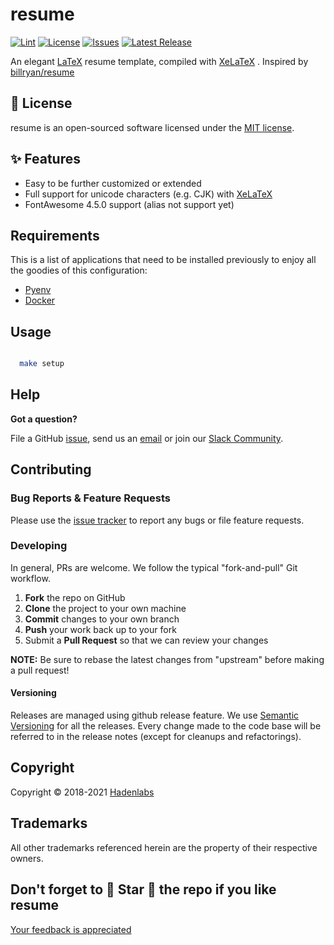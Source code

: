 <!--


  ** DO NOT EDIT THIS FILE
  **
  ** 1) Make all changes to `README.yaml`
  ** 2) Run`make readme` to rebuild this file.
  **
  ** (We maintain HUNDREDS of open source projects. This is how we maintain our sanity.)
  **


  -->

# resume

[![Lint](https://github.com/luismayta/resume/actions/workflows/lint.yml/badge.svg?branch=develop)](https://github.com/luismayta/resume/actions) [![License](https://img.shields.io/github/license/luismayta/resume.svg)](https://github.com/luismayta/resume) [![Issues](https://img.shields.io/github/issues/luismayta/resume.svg)](https://github.com/luismayta/resume) [![Latest Release](https://img.shields.io/github/release/luismayta/resume.svg)](https://github.com/luismayta/resume/releases)

An elegant [LaTeX]() resume template, compiled with [XeLaTeX]() . Inspired by [billryan/resume]()

## :page_facing_up: License

resume is an open-sourced software licensed under the [MIT license](LICENSE.md).

## :sparkles: Features

- Easy to be further customized or extended
- Full support for unicode characters (e.g. CJK) with [XeLaTeX]()
- FontAwesome 4.5.0 support (alias not support yet)

## Requirements

This is a list of applications that need to be installed previously to enjoy all the goodies of this configuration:

- [Pyenv](https://github.com/pyenv/pyenv)
- [Docker](https://www.docker.com/)

## Usage

```bash

  make setup

```

## Help

**Got a question?**

File a GitHub [issue](https://github.com/luismayta/resume/issues), send us an [email](email) or join our [Slack Community](slack).

## Contributing

### Bug Reports & Feature Requests

Please use the [issue tracker](https://github.com/luismayta/resume/issues) to report any bugs or file feature requests.

### Developing

In general, PRs are welcome. We follow the typical "fork-and-pull" Git workflow.

1.  **Fork** the repo on GitHub
2.  **Clone** the project to your own machine
3.  **Commit** changes to your own branch
4.  **Push** your work back up to your fork
5.  Submit a **Pull Request** so that we can review your changes

**NOTE:** Be sure to rebase the latest changes from "upstream" before making a pull request!

#### Versioning

Releases are managed using github release feature. We use [Semantic Versioning](http://semver.org) for all the releases. Every change made to the code base will be referred to in the release notes (except for cleanups and refactorings).

## Copyright

Copyright © 2018-2021 [Hadenlabs](https://hadenlabs.com)

## Trademarks

All other trademarks referenced herein are the property of their respective owners.

## Don't forget to 🌟 Star 🌟 the repo if you like resume

[Your feedback is appreciated](https://github.com/luismayta/resume/issues)
